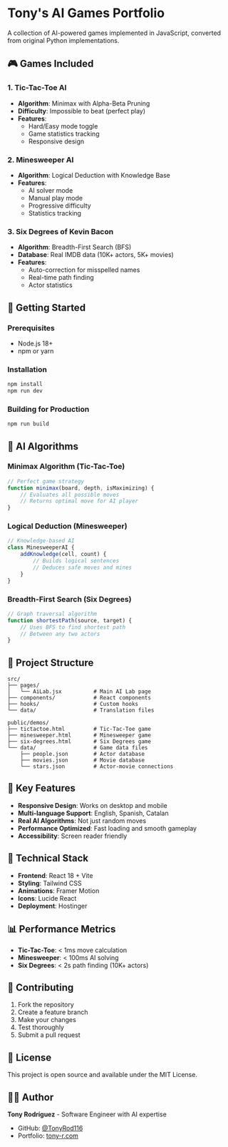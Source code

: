 # Tony's AI Games Portfolio

A collection of AI-powered games implemented in JavaScript, converted from original Python implementations.

## 🎮 Games Included

### 1. Tic-Tac-Toe AI
- **Algorithm**: Minimax with Alpha-Beta Pruning
- **Difficulty**: Impossible to beat (perfect play)
- **Features**: 
  - Hard/Easy mode toggle
  - Game statistics tracking
  - Responsive design

### 2. Minesweeper AI
- **Algorithm**: Logical Deduction with Knowledge Base
- **Features**:
  - AI solver mode
  - Manual play mode
  - Progressive difficulty
  - Statistics tracking

### 3. Six Degrees of Kevin Bacon
- **Algorithm**: Breadth-First Search (BFS)
- **Database**: Real IMDB data (10K+ actors, 5K+ movies)
- **Features**:
  - Auto-correction for misspelled names
  - Real-time path finding
  - Actor statistics

## 🚀 Getting Started

### Prerequisites
- Node.js 18+
- npm or yarn

### Installation
```bash
npm install
npm run dev
```

### Building for Production
```bash
npm run build
```

## 🧠 AI Algorithms

### Minimax Algorithm (Tic-Tac-Toe)
```javascript
// Perfect game strategy
function minimax(board, depth, isMaximizing) {
    // Evaluates all possible moves
    // Returns optimal move for AI player
}
```

### Logical Deduction (Minesweeper)
```javascript
// Knowledge-based AI
class MinesweeperAI {
    addKnowledge(cell, count) {
        // Builds logical sentences
        // Deduces safe moves and mines
    }
}
```

### Breadth-First Search (Six Degrees)
```javascript
// Graph traversal algorithm
function shortestPath(source, target) {
    // Uses BFS to find shortest path
    // Between any two actors
}
```

## 📁 Project Structure

```
src/
├── pages/
│   └── AiLab.jsx          # Main AI Lab page
├── components/            # React components
├── hooks/                 # Custom hooks
└── data/                  # Translation files

public/demos/
├── tictactoe.html         # Tic-Tac-Toe game
├── minesweeper.html       # Minesweeper game
├── six-degrees.html       # Six Degrees game
└── data/                  # Game data files
    ├── people.json        # Actor database
    ├── movies.json        # Movie database
    └── stars.json         # Actor-movie connections
```

## 🎯 Key Features

- **Responsive Design**: Works on desktop and mobile
- **Multi-language Support**: English, Spanish, Catalan
- **Real AI Algorithms**: Not just random moves
- **Performance Optimized**: Fast loading and smooth gameplay
- **Accessibility**: Screen reader friendly

## 🔧 Technical Stack

- **Frontend**: React 18 + Vite
- **Styling**: Tailwind CSS
- **Animations**: Framer Motion
- **Icons**: Lucide React
- **Deployment**: Hostinger

## 📊 Performance Metrics

- **Tic-Tac-Toe**: < 1ms move calculation
- **Minesweeper**: < 100ms AI solving
- **Six Degrees**: < 2s path finding (10K+ actors)

## 🤝 Contributing

1. Fork the repository
2. Create a feature branch
3. Make your changes
4. Test thoroughly
5. Submit a pull request

## 📝 License

This project is open source and available under the MIT License.

## 👨‍💻 Author

**Tony Rodríguez** - Software Engineer with AI expertise
- GitHub: [@TonyRod116](https://github.com/TonyRod116)
- Portfolio: [tony-r.com](https://tony-r.com)